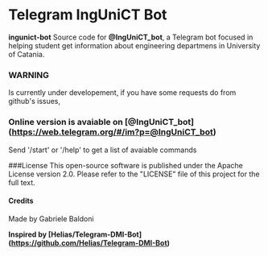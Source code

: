 # Telegram IngUniCT Bot

**ingunict-bot** Source code for **@IngUniCT_bot**, a Telegram bot focused in helping student get information about engineering departmens in University of Catania.

### WARNING 

Is currently under developement, if you have some requests do from github's issues, 



### Online version is avaiable on [@IngUniCT_bot] (https://web.telegram.org/#/im?p=@IngUniCT_bot)
Send '/start' or '/help' to get a list of avaiable commands

###License
This open-source software is published under the Apache License version 2.0. Please refer to the "LICENSE" file of this project for the full text.


#### Credits

Made by Gabriele Baldoni


**Inspired by [Helias/Telegram-DMI-Bot] (https://github.com/Helias/Telegram-DMI-Bot)**